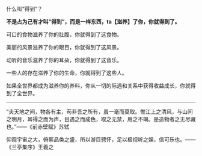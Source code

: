 什么叫“得到”？

**不是占为己有才叫“得到”，而是一样东西，ta【滋养】了你，你就得到了。**

可口的食物滋养了你的肚腹，你就得到了这食物。

美丽的风景滋养了你的眼目，你就得到了这风景。

动听的音乐滋养了你的耳朵，你就得到了这音乐。

一些人的存在滋养了你的生命，你就得到了这些人。

如果全世界都成为滋养你的养料，你从一切的际遇和关系中获得收益成长，你就得到了全世界。

---

“夫天地之间，物各有主，苟非吾之所有，虽一毫而莫取。惟江上之清风，与山间之明月，耳得之而为声，目遇之而成色，取之无禁，用之不竭。是造物者之无尽藏也。”——《前赤壁赋》苏轼



仰观宇宙之大，俯察品类之盛，所以游目骋怀，足以极视听之娱，信可乐也。——《兰亭集序》王羲之


